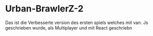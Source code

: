 # Urban-BrawlerZ-2
Das ist die Verbesserte version des ersten spiels welches mit van. Js geschrieben wurde, als Multiplayer und mit React geschriebn
